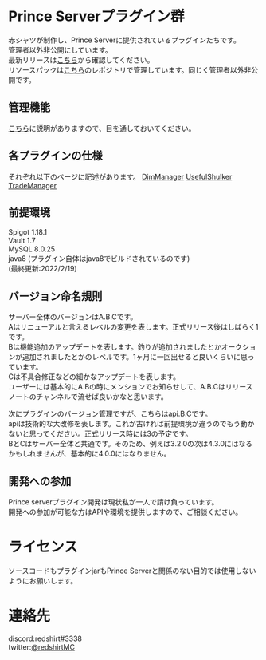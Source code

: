 # Prince Serverプラグイン群
赤シャツが制作し、Prince Serverに提供されているプラグインたちです。  
管理者以外非公開にしています。  
最新リリースは[こちら](https://github.com/RedShirt53072/PrinceServer/releases/latest)から確認してください。    
リソースパックは[こちら](https://github.com/RedShirt53072/SwallowResourcePack)のレポジトリで管理しています。同じく管理者以外非公開です。  

## 管理機能
[こちら](https://github.com/RedShirt53072/PrinceServer/blob/main/AdminReadMe.md)に説明がありますので、目を通しておいてください。  

## 各プラグインの仕様
それぞれ以下のページに記述があります。
[DimManager](https://github.com/RedShirt53072/PrinceServer/blob/main/DimManager.md)
[UsefulShulker](https://github.com/RedShirt53072/PrinceServer/blob/main/UsefulShulker.md)
[TradeManager](https://github.com/RedShirt53072/PrinceServer/blob/main/TradeManager.md)

## 前提環境
Spigot 1.18.1  
Vault 1.7  
MySQL 8.0.25  
java8 (プラグイン自体はjava8でビルドされているのです)  
(最終更新:2022/2/19)

## バージョン命名規則  
サーバー全体のバージョンはA.B.Cです。  
Aはリニューアルと言えるレベルの変更を表します。正式リリース後はしばらく1です。  
Bは機能追加のアップデートを表します。釣りが追加されましたとかオークションが追加されましたとかのレベルです。1ヶ月に一回出せると良いくらいに思っています。  
Cは不具合修正などの細かなアップデートを表します。  
ユーザーには基本的にA.Bの時にメンションでお知らせして、A.B.Cはリリースノートのチャンネルで流せば良いかなと思います。  

次にプラグインのバージョン管理ですが、こちらはapi.B.Cです。  
apiは技術的な大改修を表します。これが古ければ前提環境が違うのでもう動かないと思ってください。正式リリース時には3の予定です。  
BとCはサーバー全体と共通です。そのため、例えば3.2.0の次は4.3.0にはなるかもしれませんが、基本的に4.0.0にはなりません。

## 開発への参加
Prince serverプラグイン開発は現状私が一人で請け負っています。  
開発への参加が可能な方はAPIや環境を提供しますので、ご相談ください。

# ライセンス
ソースコードもプラグインjarもPrince Serverと関係のない目的では使用しないようにお願いします。  

# 連絡先
discord:redshirt#3338  
twitter:[@redshirtMC](https://twitter.com/redshirtMC)  
